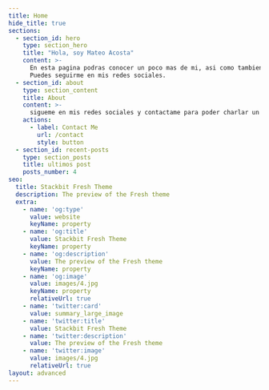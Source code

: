 ```yaml
---
title: Home
hide_title: true
sections:
  - section_id: hero
    type: section_hero
    title: "Hola, soy Mateo Acosta"
    content: >-
      En esta pagina podras conocer un poco mas de mi, asi como tambien conocer mis proyectos y saber un poco mas de temas de interes que estare publicando en mi blog.
      Puedes seguirme en mis redes sociales.
  - section_id: about
    type: section_content
    title: About
    content: >-
      sigueme en mis redes sociales y contactame para poder charlar un poco mas y saber mas de ti asi como tu de mi.
    actions:
      - label: Contact Me
        url: /contact
        style: button
  - section_id: recent-posts
    type: section_posts
    title: ultimos post
    posts_number: 4
seo:
  title: Stackbit Fresh Theme
  description: The preview of the Fresh theme
  extra:
    - name: 'og:type'
      value: website
      keyName: property
    - name: 'og:title'
      value: Stackbit Fresh Theme
      keyName: property
    - name: 'og:description'
      value: The preview of the Fresh theme
      keyName: property
    - name: 'og:image'
      value: images/4.jpg
      keyName: property
      relativeUrl: true
    - name: 'twitter:card'
      value: summary_large_image
    - name: 'twitter:title'
      value: Stackbit Fresh Theme
    - name: 'twitter:description'
      value: The preview of the Fresh theme
    - name: 'twitter:image'
      value: images/4.jpg
      relativeUrl: true
layout: advanced
---
```


